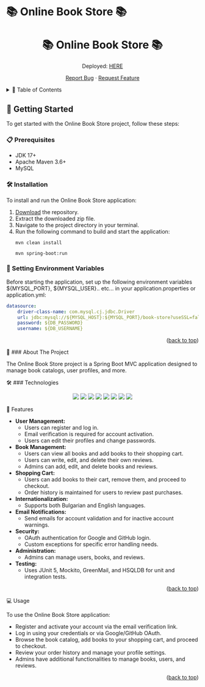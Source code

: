 <a name="readme-top"></a>
# 📚 Online Book Store 📚

<div align="center">
  <h1>📚 Online Book Store 📚</h1>
  <p>Deployed: <a href="https://bookstore-bookstore.azuremicroservices.io/">HERE</a></p>
  <p>
    <a href="https://github.com/JulianJekov/OnlineBookStore/issues">Report Bug</a>
    ·
    <a href="https://github.com/JulianJekov/OnlineBookStore/issues">Request Feature</a>
  </p>
</div>

<details>
  <summary>📑 Table of Contents</summary>
  <ol>
    <li><a href="#getting-started">Getting Started</a>
      <ul>
        <li><a href="#prerequisites">Prerequisites</a></li>
        <li><a href="#installation">Installation</a></li>
        <li><a href="#setting-environment-variables">Setting Environment Variables</a></li>
      </ul>
    </li>
    <li><a href="#about-the-project">About The Project</a>
      <ul>
        <li><a href="#technologies">Technologies</a></li>
        <li><a href="#features">Features</a></li>
      </ul>
    </li>
    <li><a href="#usage">Usage</a></li>
  </ol>
</details>

## 🚀 Getting Started
<p>To get started with the Online Book Store project, follow these steps:</p>

### 📋 Prerequisites
* JDK 17+
* Apache Maven 3.6+
* MySQL

### 🛠 Installation
<p>To install and run the Online Book Store application:</p>
<ol>
  <li><a href="https://github.com/JulianJekov/OnlineBookStore/archive/refs/heads/master.zip">Download</a> the repository.</li>
  <li>Extract the downloaded zip file.</li>
  <li>Navigate to the project directory in your terminal.</li>
  <li>Run the following command to build and start the application:</li>
  <pre><code>mvn clean install</code></pre>
  <pre><code>mvn spring-boot:run</code></pre>
</ol>

### 🔧 Setting Environment Variables
<p>Before starting the application, set up the following environment variables ${MYSQL_PORT}, ${MYSQL_USER}.. etc... in your application.properties or application.yml:</p>

```yaml
datasource:
    driver-class-name: com.mysql.cj.jdbc.Driver
    url: jdbc:mysql://${MYSQL_HOST}:${MYSQL_PORT}/book-store?useSSL=false&createDatabaseIfNotExist=true&allowPublicKeyRetrieval=true
    password: ${DB_PASSWORD}
    username: ${DB_USERNAME}
```
<p align="right">(<a href="#readme-top">back to top</a>)</p>
📖 ### About The Project
<p>The Online Book Store project is a Spring Boot MVC application designed to manage book catalogs, user profiles, and more.</p>
🛠 ### Technologies
<p align="center">
  <img src="https://img.shields.io/badge/Java-ED4236?logo=java&logoColor=white">
  <img src="https://img.shields.io/badge/Spring%20Boot-6DB33F?logo=spring-boot&logoColor=white">
  <img src="https://img.shields.io/badge/Spring%20Data%20JPA-6DB33F?logo=spring&logoColor=white">
  <img src="https://img.shields.io/badge/Spring%20Security-6DB33F?logo=spring-security&logoColor=white">
  <img src="https://img.shields.io/badge/MySQL-4479A1?logo=mysql&logoColor=white">
  <img src="https://img.shields.io/badge/Bootstrap-563D7C?logo=bootstrap&logoColor=white">
  <img src="https://img.shields.io/badge/HTML5-E34F26?logo=html5&logoColor=white">
  <img src="https://img.shields.io/badge/CSS3-1572B6?logo=css3&logoColor=white">
</p>
🌟 Features
<ul>
  <li><strong>User Management:</strong>
    <ul>
      <li>Users can register and log in.</li>
      <li>Email verification is required for account activation.</li>
      <li>Users can edit their profiles and change passwords.</li>
    </ul>
  </li>
  <li><strong>Book Management:</strong>
    <ul>
      <li>Users can view all books and add books to their shopping cart.</li>
      <li>Users can write, edit, and delete their own reviews.</li>
      <li>Admins can add, edit, and delete books and reviews.</li>
    </ul>
  </li>
  <li><strong>Shopping Cart:</strong>
    <ul>
      <li>Users can add books to their cart, remove them, and proceed to checkout.</li>
      <li>Order history is maintained for users to review past purchases.</li>
    </ul>
  </li>
  <li><strong>Internationalization:</strong>
    <ul>
      <li>Supports both Bulgarian and English languages.</li>
    </ul>
  </li>
  <li><strong>Email Notifications:</strong>
    <ul>
      <li>Send emails for account validation and for inactive account warnings.</li>
    </ul>
  </li>
  <li><strong>Security:</strong>
    <ul>
      <li>OAuth authentication for Google and GitHub login.</li>
      <li>Custom exceptions for specific error handling needs.</li>
    </ul>
  </li>
  <li><strong>Administration:</strong>
    <ul>
      <li>Admins can manage users, books, and reviews.</li>
    </ul>
  </li>
  <li><strong>Testing:</strong>
    <ul>
      <li>Uses JUnit 5, Mockito, GreenMail, and HSQLDB for unit and integration tests.</li>
    </ul>
  </li>
</ul>
<p align="right">(<a href="#readme-top">back to top</a>)</p>
💻 Usage
<p>To use the Online Book Store application:</p>
<ul>
  <li>Register and activate your account via the email verification link.</li>
  <li>Log in using your credentials or via Google/GitHub OAuth.</li>
  <li>Browse the book catalog, add books to your shopping cart, and proceed to checkout.</li>
  <li>Review your order history and manage your profile settings.</li>
  <li>Admins have additional functionalities to manage books, users, and reviews.</li>
</ul>
<p align="right">(<a href="#readme-top">back to top</a>)</p>
